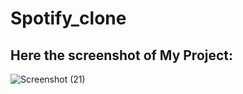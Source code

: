 # Spotify_clone
## **Here the screenshot of My Project:**
![Screenshot (21)](https://github.com/vrajisotiya/Spotify_clone/assets/142130050/25a2fef2-cd9c-4aa2-800e-20fd97a50b64)

